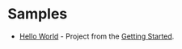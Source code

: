 # Samples

- [Hello World](./hello-world) - Project from the [Getting Started](https://warpsjs.dev/docs/getting-started).

